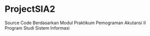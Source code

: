 # ProjectSIA2
Source Code Berdasarkan Modul Praktikum Pemograman Akutansi II Program Studi Sistem Informasi
